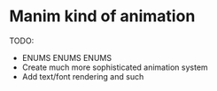 # Manim kind of animation

TODO:
- ENUMS ENUMS ENUMS
- Create much more sophisticated animation system
- Add text/font rendering and such
